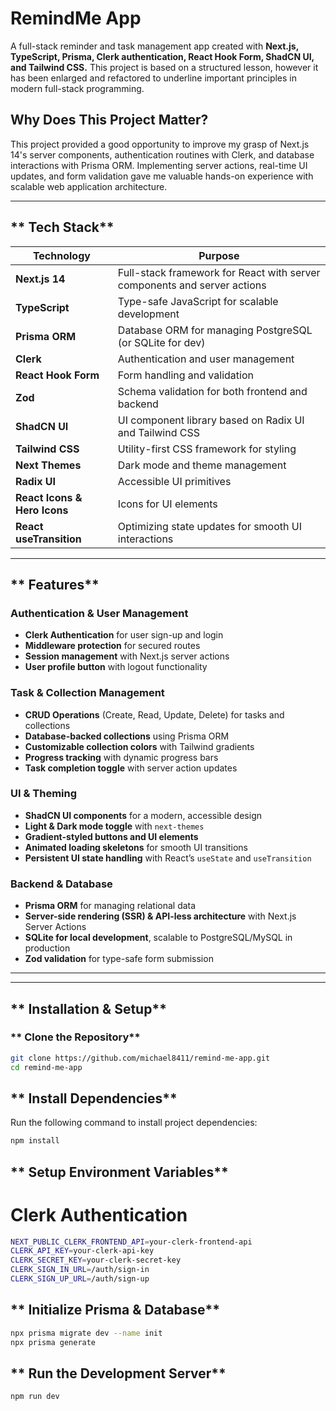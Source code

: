 # **RemindMe App**  

A full-stack reminder and task management app created with **Next.js, TypeScript, Prisma, Clerk authentication, React Hook Form, ShadCN UI, and Tailwind CSS.** This project is based on a structured lesson, however it has been enlarged and refactored to underline important principles in modern full-stack programming.

## Why Does This Project Matter?
This project provided a good opportunity to improve my grasp of Next.js 14's server components, authentication routines with Clerk, and database interactions with Prisma ORM. Implementing server actions, real-time UI updates, and form validation gave me valuable hands-on experience with scalable web application architecture.



---

## ** Tech Stack**
| Technology        | Purpose |
|------------------|---------|
| **Next.js 14**  | Full-stack framework for React with server components and server actions |
| **TypeScript**  | Type-safe JavaScript for scalable development |
| **Prisma ORM**  | Database ORM for managing PostgreSQL (or SQLite for dev) |
| **Clerk**       | Authentication and user management |
| **React Hook Form** | Form handling and validation |
| **Zod**         | Schema validation for both frontend and backend |
| **ShadCN UI**   | UI component library based on Radix UI and Tailwind CSS |
| **Tailwind CSS** | Utility-first CSS framework for styling |
| **Next Themes** | Dark mode and theme management |
| **Radix UI**    | Accessible UI primitives |
| **React Icons & Hero Icons** | Icons for UI elements |
| **React useTransition** | Optimizing state updates for smooth UI interactions |

---

## ** Features**
### **Authentication & User Management**
- **Clerk Authentication** for user sign-up and login
- **Middleware protection** for secured routes
- **Session management** with Next.js server actions
- **User profile button** with logout functionality

### **Task & Collection Management**
- **CRUD Operations** (Create, Read, Update, Delete) for tasks and collections
- **Database-backed collections** using Prisma ORM
- **Customizable collection colors** with Tailwind gradients
- **Progress tracking** with dynamic progress bars
- **Task completion toggle** with server action updates

### **UI & Theming**
- **ShadCN UI components** for a modern, accessible design
- **Light & Dark mode toggle** with `next-themes`
- **Gradient-styled buttons and UI elements**
- **Animated loading skeletons** for smooth UI transitions
- **Persistent UI state handling** with React’s `useState` and `useTransition`

### **Backend & Database**
- **Prisma ORM** for managing relational data
- **Server-side rendering (SSR) & API-less architecture** with Next.js Server Actions
- **SQLite for local development**, scalable to PostgreSQL/MySQL in production
- **Zod validation** for type-safe form submission

---


---

## ** Installation & Setup**
### ** Clone the Repository**
```sh
git clone https://github.com/michael8411/remind-me-app.git
cd remind-me-app
```
## ** Install Dependencies**
Run the following command to install project dependencies:

```sh
npm install
```
## ** Setup Environment Variables**
# Clerk Authentication
```sh
NEXT_PUBLIC_CLERK_FRONTEND_API=your-clerk-frontend-api
CLERK_API_KEY=your-clerk-api-key
CLERK_SECRET_KEY=your-clerk-secret-key
CLERK_SIGN_IN_URL=/auth/sign-in
CLERK_SIGN_UP_URL=/auth/sign-up
```
## ** Initialize Prisma & Database**
```sh
npx prisma migrate dev --name init
npx prisma generate
```
## **  Run the Development Server**
```sh
npm run dev
```